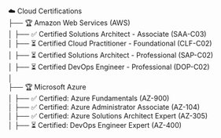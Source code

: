 ☁️ Cloud Certifications  
├── 🏆 Amazon Web Services (AWS)   
│   ├── ✅ Certified Solutions Architect - Associate (SAA-C03)  
│   ├── ⏳ Certified Cloud Practitioner - Foundational (CLF-C02)  
│   ├── ⏳ Certified Solutions Architect - Professional (SAP-C02)  
│   ├── ⏳ Certified DevOps Engineer - Professional (DOP-C02)  
│  
├── 🏆 Microsoft Azure  
│   ├── ✅ Certified: Azure Fundamentals (AZ-900)  
│   ├── ✅ Certified: Azure Administrator Associate (AZ-104)  
│   ├── ✅ Certified: Azure Solutions Architect Expert (AZ-305)  
│   ├── ⏳ Certified: DevOps Engineer Expert (AZ-400)  

